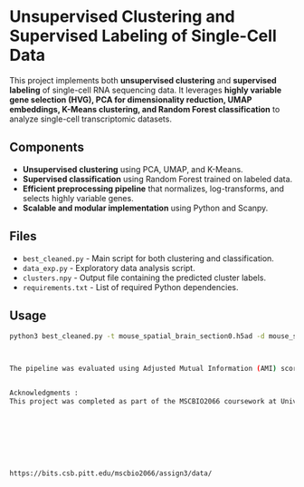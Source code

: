 # **Unsupervised Clustering and Supervised Labeling of Single-Cell Data**
This project implements both **unsupervised clustering** and **supervised labeling** of single-cell RNA sequencing data. It leverages **highly variable gene selection (HVG), PCA for dimensionality reduction, UMAP embeddings, K-Means clustering, and Random Forest classification** to analyze single-cell transcriptomic datasets.

## **Components**
- **Unsupervised clustering** using PCA, UMAP, and K-Means.
- **Supervised classification** using Random Forest trained on labeled data.
- **Efficient preprocessing pipeline** that normalizes, log-transforms, and selects highly variable genes.
- **Scalable and modular implementation** using Python and Scanpy.

## **Files**
- `best_cleaned.py` - Main script for both clustering and classification.
- `data_exp.py` - Exploratory data analysis script.
- `clusters.npy` - Output file containing the predicted cluster labels.
- `requirements.txt` - List of required Python dependencies.

## **Usage**
```bash
python3 best_cleaned.py -t mouse_spatial_brain_section0.h5ad -d mouse_spatial_brain_section1_modified.h5ad -o clusters.npy # supervised labeling



The pipeline was evaluated using Adjusted Mutual Information (AMI) scores and ended up scoring the highest in class 😎


Acknowledgments : 
This project was completed as part of the MSCBIO2066 coursework at University of Pittsburgh.








https://bits.csb.pitt.edu/mscbio2066/assign3/data/
